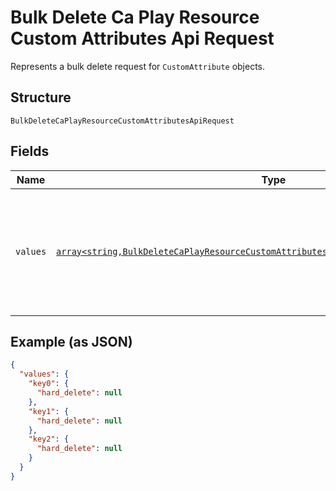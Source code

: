 
# Bulk Delete Ca Play Resource Custom Attributes Api Request

Represents a bulk delete request for `CustomAttribute` objects.

## Structure

`BulkDeleteCaPlayResourceCustomAttributesApiRequest`

## Fields

| Name | Type | Tags | Description | Getter | Setter |
|  --- | --- | --- | --- | --- | --- |
| `values` | [`array<string,BulkDeleteCaPlayResourceCustomAttributesApiRequestDeleteCustomAttribute>`](../../doc/models/bulk-delete-ca-play-resource-custom-attributes-api-request-delete-custom-attribute.md) | Required | The data used to update the `CustomAttribute` objects.<br>The keys must be unique and is used to map to the corresponding response. | getValues(): array | setValues(array values): void |

## Example (as JSON)

```json
{
  "values": {
    "key0": {
      "hard_delete": null
    },
    "key1": {
      "hard_delete": null
    },
    "key2": {
      "hard_delete": null
    }
  }
}
```

